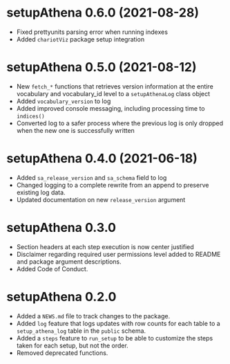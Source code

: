 # setupAthena 0.6.0 (2021-08-28)  

* Fixed prettyunits parsing error when running indexes  
* Added `chariotViz` package setup integration


# setupAthena 0.5.0 (2021-08-12)  

* New `fetch_*` functions that retrieves version information 
at the entire vocabulary and vocabulary_id level to a 
`setupAthenaLog` class object  
* Added `vocabulary_version` to log  
* Added improved console messaging, including processing 
time to `indices()`  
* Converted log to a safer process where the previous log 
is only dropped when the new one is successfully written  


# setupAthena 0.4.0 (2021-06-18)  
 
* Added `sa_release_version` and `sa_schema` field to log  
* Changed logging to a complete rewrite from an append to preserve 
existing log data.  
* Updated documentation on new `release_version` argument  


# setupAthena 0.3.0

* Section headers at each step execution is now center justified  
* Disclaimer regarding required user permissions level added 
to README and package argument descriptions.  
* Added Code of Conduct.


# setupAthena 0.2.0

* Added a `NEWS.md` file to track changes to the package.  
* Added `log` feature that logs updates with row counts for each table to a `setup_athena_log` table in the `public` schema.  
* Added a `steps` feature to `run_setup` to be able to customize the steps taken for each setup, but not the order.  
* Removed deprecated functions.  




